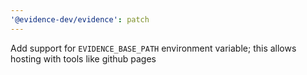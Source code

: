 ```yaml
---
'@evidence-dev/evidence': patch
---
```


Add support for `EVIDENCE_BASE_PATH` environment variable; this allows hosting with tools like github pages
